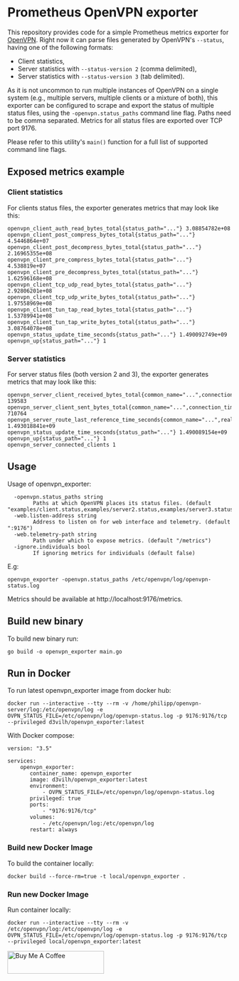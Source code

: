 # Prometheus OpenVPN exporter

This repository provides code for a simple Prometheus metrics exporter
for [OpenVPN](https://openvpn.net/). Right now it can parse files
generated by OpenVPN's `--status`, having one of the following formats:

* Client statistics,
* Server statistics with `--status-version 2` (comma delimited),
* Server statistics with `--status-version 3` (tab delimited).

As it is not uncommon to run multiple instances of OpenVPN on a single
system (e.g., multiple servers, multiple clients or a mixture of both),
this exporter can be configured to scrape and export the status of
multiple status files, using the `-openvpn.status_paths` command line
flag. Paths need to be comma separated. Metrics for all status files are
exported over TCP port 9176.

Please refer to this utility's `main()` function for a full list of
supported command line flags.

## Exposed metrics example

### Client statistics

For clients status files, the exporter generates metrics that may look
like this:

```shell
openvpn_client_auth_read_bytes_total{status_path="..."} 3.08854782e+08
openvpn_client_post_compress_bytes_total{status_path="..."} 4.5446864e+07
openvpn_client_post_decompress_bytes_total{status_path="..."} 2.16965355e+08
openvpn_client_pre_compress_bytes_total{status_path="..."} 4.538819e+07
openvpn_client_pre_decompress_bytes_total{status_path="..."} 1.62596168e+08
openvpn_client_tcp_udp_read_bytes_total{status_path="..."} 2.92806201e+08
openvpn_client_tcp_udp_write_bytes_total{status_path="..."} 1.97558969e+08
openvpn_client_tun_tap_read_bytes_total{status_path="..."} 1.53789941e+08
openvpn_client_tun_tap_write_bytes_total{status_path="..."} 3.08764078e+08
openvpn_status_update_time_seconds{status_path="..."} 1.490092749e+09
openvpn_up{status_path="..."} 1
```

### Server statistics

For server status files (both version 2 and 3), the exporter generates
metrics that may look like this:

```shell
openvpn_server_client_received_bytes_total{common_name="...",connection_time="...",real_address="...",status_path="...",username="...",virtual_address="..."} 139583
openvpn_server_client_sent_bytes_total{common_name="...",connection_time="...",real_address="...",status_path="...",username="...",virtual_address="..."} 710764
openvpn_server_route_last_reference_time_seconds{common_name="...",real_address="...",status_path="...",virtual_address="..."} 1.493018841e+09
openvpn_status_update_time_seconds{status_path="..."} 1.490089154e+09
openvpn_up{status_path="..."} 1
openvpn_server_connected_clients 1
```

## Usage

Usage of openvpn_exporter:

```shell
  -openvpn.status_paths string
    	Paths at which OpenVPN places its status files. (default "examples/client.status,examples/server2.status,examples/server3.status")
  -web.listen-address string
    	Address to listen on for web interface and telemetry. (default ":9176")
  -web.telemetry-path string
    	Path under which to expose metrics. (default "/metrics")
  -ignore.individuals bool
        If ignoring metrics for individuals (default false)
```

E.g:

```shell
openvpn_exporter -openvpn.status_paths /etc/openvpn/log/openvpn-status.log
```

Metrics should be available at http://localhost:9176/metrics.

## Build new binary
To build new binary run:
```shell
go build -o openvpn_exporter main.go
```

## Run in Docker
To run latest openvpn_exporter image from docker hub:
```shell
docker run --interactive --tty --rm -v /home/philipp/openvpn-server/log:/etc/openvpn/log -e OVPN_STATUS_FILE=/etc/openvpn/log/openvpn-status.log -p 9176:9176/tcp --privileged d3vilh/openvpn_exporter:latest
```

With Docker compose:
```shell
version: "3.5"

services:
    openvpn_exporter:
       container_name: openvpn_exporter
       image: d3vilh/openvpn_exporter:latest
       environment:
           - OVPN_STATUS_FILE=/etc/openvpn/log/openvpn-status.log
       privileged: true
       ports:
           - "9176:9176/tcp"
       volumes:
           - /etc/openvpn/log:/etc/openvpn/log
       restart: always
```

### Build new Docker Image
To build the container locally:
```shell
docker build --force-rm=true -t local/openvpn_exporter .
```

### Run new Docker Image
Run container locally:

```shell
docker run --interactive --tty --rm -v /etc/openvpn/log:/etc/openvpn/log -e OVPN_STATUS_FILE=/etc/openvpn/log/openvpn-status.log -p 9176:9176/tcp --privileged local/openvpn_exporter:latest
```

<a href="https://www.buymeacoffee.com/d3vilh" target="_blank"><img src="https://cdn.buymeacoffee.com/buttons/v2/default-yellow.png" alt="Buy Me A Coffee" style="height: 51px !important;width: 217px !important;" ></a>

